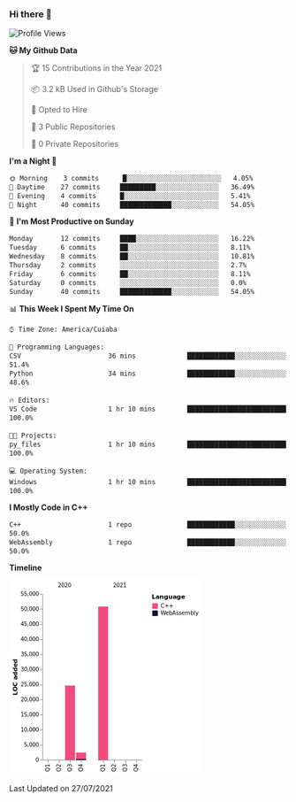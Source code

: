 ### Hi there 👋

<!--
**Mutanne/Mutanne** is a ✨ _special_ ✨ repository because its `README.md` (this file) appears on your GitHub profile.

Here are some ideas to get you started:

- 🔭 I’m currently working on ...
- 🌱 I’m currently learning Julia Language.
- 👯 I’m looking to collaborate on ...
- 🤔 I’m looking for help with ...
- 💬 Ask me about ...
- 📫 How to reach me: ...
- 😄 Pronouns: ...
- ⚡ Fun fact: ...
-->

<!--START_SECTION:waka-->
![Profile Views](http://img.shields.io/badge/Profile%20Views-0-blue)

**🐱 My Github Data** 

> 🏆 15 Contributions in the Year 2021
 > 
> 📦 3.2 kB Used in Github's Storage 
 > 
> 💼 Opted to Hire
 > 
> 📜 3 Public Repositories 
 > 
> 🔑 0 Private Repositories  
 > 
**I'm a Night 🦉** 

```text
🌞 Morning    3 commits      █░░░░░░░░░░░░░░░░░░░░░░░░   4.05% 
🌆 Daytime    27 commits     █████████░░░░░░░░░░░░░░░░   36.49% 
🌃 Evening    4 commits      █░░░░░░░░░░░░░░░░░░░░░░░░   5.41% 
🌙 Night      40 commits     █████████████░░░░░░░░░░░░   54.05%

```
📅 **I'm Most Productive on Sunday** 

```text
Monday       12 commits     ████░░░░░░░░░░░░░░░░░░░░░   16.22% 
Tuesday      6 commits      ██░░░░░░░░░░░░░░░░░░░░░░░   8.11% 
Wednesday    8 commits      ██░░░░░░░░░░░░░░░░░░░░░░░   10.81% 
Thursday     2 commits      ░░░░░░░░░░░░░░░░░░░░░░░░░   2.7% 
Friday       6 commits      ██░░░░░░░░░░░░░░░░░░░░░░░   8.11% 
Saturday     0 commits      ░░░░░░░░░░░░░░░░░░░░░░░░░   0.0% 
Sunday       40 commits     █████████████░░░░░░░░░░░░   54.05%

```


📊 **This Week I Spent My Time On** 

```text
⌚︎ Time Zone: America/Cuiaba

💬 Programming Languages: 
CSV                      36 mins             ████████████░░░░░░░░░░░░░   51.4% 
Python                   34 mins             ████████████░░░░░░░░░░░░░   48.6%

🔥 Editors: 
VS Code                  1 hr 10 mins        █████████████████████████   100.0%

🐱‍💻 Projects: 
py_files                 1 hr 10 mins        █████████████████████████   100.0%

💻 Operating System: 
Windows                  1 hr 10 mins        █████████████████████████   100.0%

```

**I Mostly Code in C++** 

```text
C++                      1 repo              ████████████░░░░░░░░░░░░░   50.0% 
WebAssembly              1 repo              ████████████░░░░░░░░░░░░░   50.0%

```


**Timeline**

![Chart not found](https://raw.githubusercontent.com/Mutanne/Mutanne/main/charts/bar_graph.png) 


 Last Updated on 27/07/2021
<!--END_SECTION:waka-->
